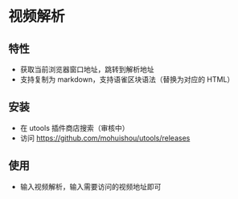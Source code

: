 # 视频解析

## 特性

- 获取当前浏览器窗口地址，跳转到解析地址
- 支持复制为 markdown，支持语雀区块语法（替换为对应的 HTML）

## 安装

- 在 utools 插件商店搜索（审核中）
- 访问 https://github.com/mohuishou/utools/releases

## 使用

- 输入视频解析，输入需要访问的视频地址即可
